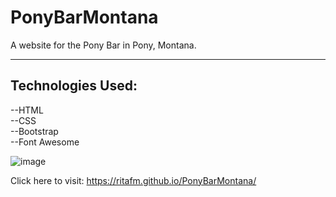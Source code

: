 # PonyBarMontana
A website for the Pony Bar in Pony, Montana.     

---
## Technologies Used:
--HTML  
--CSS  
--Bootstrap  
--Font Awesome    


![image](https://user-images.githubusercontent.com/48167135/74175126-05cd6a00-4bea-11ea-9ce0-690ec031ce82.png)  
  
Click here to visit: https://ritafm.github.io/PonyBarMontana/

